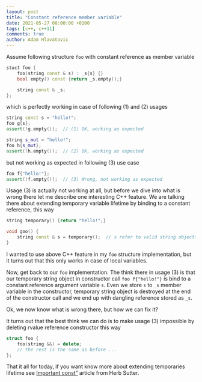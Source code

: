 ```yaml
---
layout: post
title: "Constant reference member variable"
date: 2021-05-27 08:00:00 +0100
tags: [c++, c++11]
comments: true
author: Adam Hlavatovic
---
```


Assume following structure `foo` with constant reference as member variable

```c++
stuct foo {
	foo(string const & s) : _s{s} {}
	bool empty() const {return _s.empty();}

	string const & _s;
};
```

which is perfectly working in case of following (1) and (2) usages

```c++
string const s = "hello!";
foo g{s};
assert(!g.empty());  // (1) OK, working as expected

string s_mut = "hello!";
foo h{s_mut};
assert(!h.empty());  // (2) OK, working as expected
```

but not working as expected in following (3) use case

```c++
foo f{"hello!"};
assert(!f.empty());  // (3) Wrong, not working as expected
```

Usage (3) is actually not working at all, but before we dive into what is wrong there let me describe one interesting C++ feature. We are talking there about extending temporary variable lifetime by binding to a constant reference, this way

```c++
string temporary() {return "hello!";}

void goo() {
	string const & s = temporary();  // s refer to valid string objects
}
```

I wanted to use above C++ feature in my `foo` structure implementation, but it turns out that this only works in case of local variables.

Now, get back to our `foo` implementation. The think there in usage (3) is that our temporary string object in constructor call `foo f{"hello!"}` is bind to a constant reference argument variable `s`. Even we store `s` to `_s` member variable in the constructor, temporary string object is destroyed at the end of the constructor call and we end up with dangling reference stored as `_s`.

Ok, we now know what is wrong there, but how we can fix it?

It turns out that the best think we can do is to make usage (3) impossible by deleting rvalue reference constructor this way

```c++
struct foo {
	foo(string &&) = delete;
	// the rest is the same as before ...
};
```

That it all for today, if you want know more about extending temporaries lifetime see [Important const”](https://herbsutter.com/2008/01/01/gotw-88-a-candidate-for-the-most-important-const/) article from Herb Sutter.
